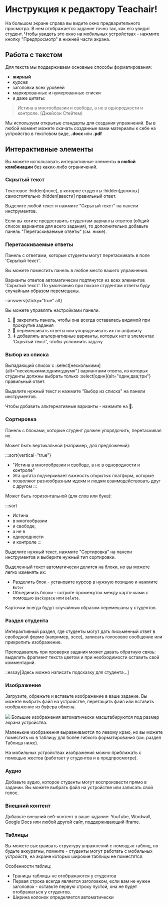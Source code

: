 # Инструкция к редактору **Teachair**!

На большом экране справа вы видите окно предварительного просмотра. В нем отображается задание точно так, как его увидит студент. Чтобы увидеть это окно на мобильных устройствах - нажмите кнопку "Предпросмотр" в нижней части экрана.

## Работа с текстом

Для текста мы поддерживаем основные способы форматирования:

* **жирный**
* *курсив*
* заголовки всех уровней
* маркированные и нумерованные списки
* и даже цитаты:

> Истина в многообразии и свободе, а не в однородности и контроле.
> (Джейсон Стейтем)

Мы используем открытые стандарты для создания упражнений. Вы в любой момент можете скачать созданные вами материалы к себе на устройство в текстовом виде, **.docx** или **.pdf**

## Интерактивные элементы

Вы можете использовать интерактивные элементы **в любой комбинации** без каких-либо ограничений.

### Скрытый текст

Текстовое :hidden[поле], в которое студенты :hidden[должны] самостоятельно :hidden[ввести] правильный ответ.

Выделите любой текст и нажмите "Скрытый текст" на панели инструментов.

Если вы хотите предоставить студентам варианты ответов (общий список вариантов для всего задания), то дополнительно добавьте панель "Перетаскиваемые ответы" (см. ниже).

### Перетаскиваемые ответы

Панель с ответами, которые студенты могут перетаскивать в поле 'Скрытый текст'.&#x20;

Вы можете поместить панель в любое место вашего упражнения.&#x20;

Варианты ответов автоматически подтянутся из всех элементов 'Скрытый текст'. По умолчанию при показе студентам ответы буду случайным образом перемешаны.

::answers{sticky="true" alt}

Вы можете управлять настройками панели:

1. 📌 закрепить панель, чтобы она всегда оставалась видимой при прокрутке задания
2. 🔀 перемешивать ответы или упорядочивать их по алфавиту
3. ➕ добавлять альтернативные варианты, которых нет в элементах 'Скрытый текст', чтобы усложнить задачу

### Выбор из списка

Выпадающий список с :select[несколькими]{alt="несколькими;одним;двумя"} вариантами ответа, из которых студенты должны выбрать только :select[один]{alt="один;два;три"} правильный ответ.

Выделите нужный текст и нажмите "Выбор из списка" на панели инструментов.

Чтобы добавить альтернативные варианты - нажмите на 🔻.

### Сортировка

Панель с блоками, которые студент должен упорядочить, перетаскивая их.

Может быть вертикальной (например, для предложений):

:::sort{vertical="true"}
* "Истина в многообразии и свободе, а не в однородности и контроле"
* Эта цитата подчеркивает важность открытых платформ, которые
* позволяют разнообразным идеям и людям взаимодействовать друг с другом
:::

Может быть горизонтальной (для слов или букв):

:::sort
* Истина
* в многообразии
* и свободе,
* а не в
* однородности
* и контроле
:::

Выделите нужный текст, нажмите "Сортировка" на панели инструментов и выберите нужный тип сортировки.

Выделенный текст автоматически делится на блоки, но вы можете легко изменять их:

* Разделить блок - установите курсор в нужную позицию и нажмите `Enter`
* Объединить блоки - сотрите промежуток между карточками с помощью `Backspace` или `Delete`.&#x20;

Карточки всегда будут случайным образом перемешаны у студентов.

### Раздел студента

Интерактивный раздел, где студенты могут дать письменный ответ в свободной форме (например, эссе), записать голосовое сообщение или прикрепить изображение.&#x20;

Преподаватель при проверке задания может давать обратную связь: выделить фрагмент текста цветом и при необходимости оставить свой комментарий.

::essay[Здесь можно написать подсказку для студента...]

### Изображение

Загрузите, обрежьте и вставьте изображение в ваше задание. Вы можете выбрать файл на устройстве, перетащить файл или вставить изображение из буфера обмена.

![](https://files.teachair.app/623ede96-916b-401e-a405-b4f2f28ac1b6/i/bJNF1e9e2n.jpg)
Большие изображения автоматически масштабируются под размер экрана устройства.

Маленькие изображения выравниваются по левому краю, но вы можете поместить их в таблицу для более гибкого форматирования (см. раздел Таблица ниже).

На мобильных устройствах изображения можно приближать с помощью жестов (работает у студентов и в предпросмотре).

### Аудио

Добавьте аудио, которое студенты могут воспроизвести прямо в задании. Вы можете выбрать файл на устройстве или записать свой голос.

### Внешний контент

Добавьте внешний веб-контент в ваше задание: YouTube, Wordwall, Google Docs или любой другой сайт, поддерживающий iframe.

### Таблицы

Вы можете выстраивать структуру упражнений с помощью таблиц, но будьте аккуратны, помните - студенты могут работать с мобильных устройств, на экране которых широкие таблицы не поместятся.&#x20;

Особенности таблиц:

* Границы таблицы не отображаются у студентов
* Первая строка всегда является заголовком, если вам не нужен заголовок - оставьте первую строку пустой, она не будет отображаться у студентов.
* Ширина колонок определяется автоматически